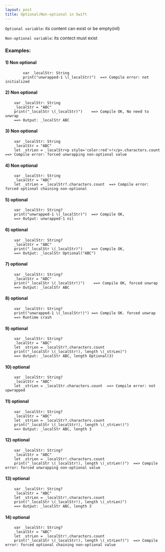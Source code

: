 ```yaml
---
layout: post
title: Optional/Non-optional in Swift
---
```

`Optional variable`: its content can exist or be empty(nil)

`Non-optional variable`: its contect must exist

### Examples:

#### 1) Non optional
```
        var _localStr: String
        print("unwrapped-1 \(_localStr)")  ==> Compile error: not initialized
```
#### 2) Non optional
        var _localStr: String
        _localStr = "ABC"
        print("_localStr \(_localStr)")    ==> Compile OK, No need to unwrap
        ==> Output: _localStr ABC
#### 3) Non optional 
        var _localStr: String
        _localStr = "ABC"
        let _strLen = _localStr<p style='color:red'>!</p>.characters.count  ==> Compile error: forced unwrapping non-optional value
#### 4) Non optional
        var _localStr: String
        _localStr = "ABC"
        let _strLen = _localStr?.characters.count  ==> Compile error: forced optional chaining non-optional

#### 5) optional
        var _localStr: String?
        print("unwrapped-1 \(_localStr)")  ==> Compile OK,
        ==> Output: unwrapped-1 nil
#### 6) optional
        var _localStr: String?
        _localStr = "ABC"
        print("_localStr \(_localStr)")    ==> Compile OK, 
        ==> Output: _localStr Optional("ABC")
#### 7) optional
        var _localStr: String?
        _localStr = "ABC"
        print("_localStr \(_localStr!)")    ==> Compile OK, forced unwrap
        ==> Output: _localStr ABC

#### 8) optional
        var _localStr: String?
        print("unwrapped-1 \(_localStr!)") ==> Compile OK. forced unwrap
        ==> Runtime crash
#### 9) optional
        var _localStr: String?
        _localStr = "ABC"
        let _strLen = _localStr?.characters.count
        print("_localStr \(_localStr!), length \(_strLen)")  
        ==> Output: _localStr ABC, length Optional(3)
#### 10) optional
        var _localStr: String?
        _localStr = "ABC"
        let _strLen = _localStr.characters.count  ==> Compile error: not upwrapped
#### 11) optional
        var _localStr: String?
        _localStr = "ABC"
        let _strLen = _localStr?.characters.count
        print("_localStr \(_localStr!), length \(_strLen!)")
        ==> Output: _localStr ABC, length 3
#### 12) optional
        var _localStr: String?
        _localStr = "ABC"
        let _strLen = _localStr!.characters.count
        print("_localStr \(_localStr!), length \(_strLen!)")  ==> Compile error: forced unwrapping non-optional value

#### 13) optional
        var _localStr: String?
        _localStr = "ABC"
        let _strLen = _localStr!.characters.count
        print("_localStr \(_localStr!), length \(_strLen)")
        ==> Output: _localStr ABC, length 3
#### 14) optional
        var _localStr: String?
        _localStr = "ABC"
        let _strLen = _localStr!.characters.count
        print("_localStr \(_localStr!), length \(_strLen?)")  ==> Compile error: forced optional chaining non-optional value